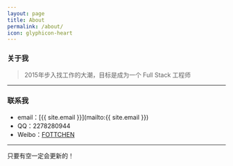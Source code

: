 ```yaml
---
layout: page
title: About
permalink: /about/
icon: glyphicon-heart
---
```


### 关于我

> 2015年步入找工作的大潮，目标是成为一个 Full Stack 工程师


---

### 联系我

* email：[{{ site.email }}](mailto:{{ site.email }})
* QQ：2278280944
* Weibo：[FOTTCHEN](http://weibo.com/bgconec)

---


只要有空一定会更新的！
